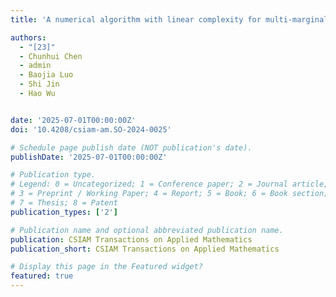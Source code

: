 ```yaml
---
title: 'A numerical algorithm with linear complexity for multi-marginal optimal transport with L1 cost'

authors:
  - "[23]"
  - Chunhui Chen
  - admin
  - Baojia Luo
  - Shi Jin
  - Hao Wu


date: '2025-07-01T00:00:00Z'
doi: '10.4208/csiam-am.SO-2024-0025'

# Schedule page publish date (NOT publication's date).
publishDate: '2025-07-01T00:00:00Z'

# Publication type.
# Legend: 0 = Uncategorized; 1 = Conference paper; 2 = Journal article;
# 3 = Preprint / Working Paper; 4 = Report; 5 = Book; 6 = Book section;
# 7 = Thesis; 8 = Patent
publication_types: ['2']

# Publication name and optional abbreviated publication name.
publication: CSIAM Transactions on Applied Mathematics
publication_short: CSIAM Transactions on Applied Mathematics

# Display this page in the Featured widget?
featured: true
---
```

